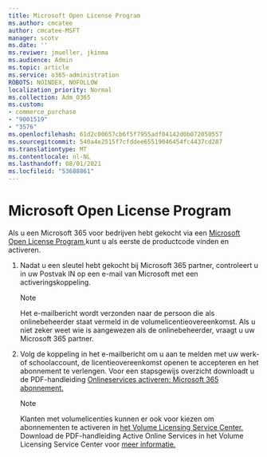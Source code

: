 ```yaml
---
title: Microsoft Open License Program
ms.author: cmcatee
author: cmcatee-MSFT
manager: scotv
ms.date: ''
ms.reviwer: jmueller, jkinma
ms.audience: Admin
ms.topic: article
ms.service: o365-administration
ROBOTS: NOINDEX, NOFOLLOW
localization_priority: Normal
ms.collection: Adm_O365
ms.custom:
- commerce_purchase
- "9001519"
- "3576"
ms.openlocfilehash: 61d2c00657cb6f5f7955adf04142d0b072050557
ms.sourcegitcommit: 540a4e2515f7cfddee65519046454fc4437cd287
ms.translationtype: MT
ms.contentlocale: nl-NL
ms.lasthandoff: 08/01/2021
ms.locfileid: "53688861"
---
```

# <a name="microsoft-open-license-program"></a>Microsoft Open License Program

Als u een Microsoft 365 voor bedrijven hebt gekocht via een [Microsoft Open License Program,](https://go.microsoft.com/fwlink/p/?LinkID=613298)kunt u als eerste de productcode vinden en activeren.

1. Nadat u een sleutel hebt gekocht bij Microsoft 365 partner, controleert u in uw Postvak IN op een e-mail van Microsoft met een activeringskoppeling.

    > [!NOTE]
    > Het e-mailbericht wordt verzonden naar de persoon die als onlinebeheerder staat vermeld in de volumelicentieovereenkomst. Als u niet zeker weet wie is aangewezen als de onlinebeheerder, vraagt u uw Microsoft 365 partner.
1. Volg de koppeling in het e-mailbericht om u aan te melden met uw werk- of schoolaccount, de licentieovereenkomst openen te accepteren en het abonnement te verlengen. Voor een stapsgewijs overzicht downloadt u de PDF-handleiding [Onlineservices activeren: Microsoft 365 abonnement.](https://go.microsoft.com/fwlink/p/?LinkId=618100)

    > [!NOTE]
    > Klanten met volumelicenties kunnen er ook voor kiezen om abonnementen te activeren in [het Volume Licensing Service Center.](https://go.microsoft.com/fwlink/p/?LinkID=282016) Download de PDF-handleiding Active Online Services in het Volume Licensing Service Center voor [meer informatie.](https://go.microsoft.com/fwlink/p/?LinkId=618096)